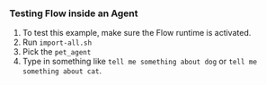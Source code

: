 ### Testing Flow inside an Agent

1. To test this example, make sure the Flow runtime is activated.
2. Run `import-all.sh` 
3. Pick the `pet_agent`
4. Type in something like `tell me something about dog` or `tell me something about cat`.
